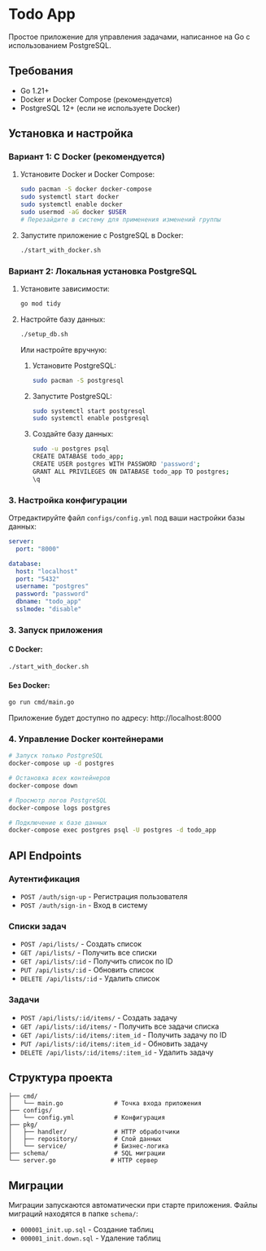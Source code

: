 # Todo App

Простое приложение для управления задачами, написанное на Go с использованием PostgreSQL.

## Требования

- Go 1.21+
- Docker и Docker Compose (рекомендуется)
- PostgreSQL 12+ (если не используете Docker)

## Установка и настройка

### Вариант 1: С Docker (рекомендуется)

1. Установите Docker и Docker Compose:
   ```bash
   sudo pacman -S docker docker-compose
   sudo systemctl start docker
   sudo systemctl enable docker
   sudo usermod -aG docker $USER
   # Перезайдите в систему для применения изменений группы
   ```

2. Запустите приложение с PostgreSQL в Docker:
   ```bash
   ./start_with_docker.sh
   ```

### Вариант 2: Локальная установка PostgreSQL

1. Установите зависимости:
   ```bash
   go mod tidy
   ```

2. Настройте базу данных:
   ```bash
   ./setup_db.sh
   ```

   Или настройте вручную:

   1. Установите PostgreSQL:
      ```bash
      sudo pacman -S postgresql
      ```

   2. Запустите PostgreSQL:
      ```bash
      sudo systemctl start postgresql
      sudo systemctl enable postgresql
      ```

   3. Создайте базу данных:
      ```bash
      sudo -u postgres psql
      CREATE DATABASE todo_app;
      CREATE USER postgres WITH PASSWORD 'password';
      GRANT ALL PRIVILEGES ON DATABASE todo_app TO postgres;
      \q
      ```

### 3. Настройка конфигурации

Отредактируйте файл `configs/config.yml` под ваши настройки базы данных:

```yaml
server:
  port: "8000"

database:
  host: "localhost"
  port: "5432"
  username: "postgres"
  password: "password"
  dbname: "todo_app"
  sslmode: "disable"
```

### 3. Запуск приложения

#### С Docker:
```bash
./start_with_docker.sh
```

#### Без Docker:
```bash
go run cmd/main.go
```

Приложение будет доступно по адресу: http://localhost:8000

### 4. Управление Docker контейнерами

```bash
# Запуск только PostgreSQL
docker-compose up -d postgres

# Остановка всех контейнеров
docker-compose down

# Просмотр логов PostgreSQL
docker-compose logs postgres

# Подключение к базе данных
docker-compose exec postgres psql -U postgres -d todo_app
```

## API Endpoints

### Аутентификация
- `POST /auth/sign-up` - Регистрация пользователя
- `POST /auth/sign-in` - Вход в систему

### Списки задач
- `POST /api/lists/` - Создать список
- `GET /api/lists/` - Получить все списки
- `GET /api/lists/:id` - Получить список по ID
- `PUT /api/lists/:id` - Обновить список
- `DELETE /api/lists/:id` - Удалить список

### Задачи
- `POST /api/lists/:id/items/` - Создать задачу
- `GET /api/lists/:id/items/` - Получить все задачи списка
- `GET /api/lists/:id/items/:item_id` - Получить задачу по ID
- `PUT /api/lists/:id/items/:item_id` - Обновить задачу
- `DELETE /api/lists/:id/items/:item_id` - Удалить задачу

## Структура проекта

```
├── cmd/
│   └── main.go              # Точка входа приложения
├── configs/
│   └── config.yml           # Конфигурация
├── pkg/
│   ├── handler/             # HTTP обработчики
│   ├── repository/          # Слой данных
│   └── service/             # Бизнес-логика
├── schema/                  # SQL миграции
└── server.go               # HTTP сервер
```

## Миграции

Миграции запускаются автоматически при старте приложения. Файлы миграций находятся в папке `schema/`:

- `000001_init.up.sql` - Создание таблиц
- `000001_init.down.sql` - Удаление таблиц
